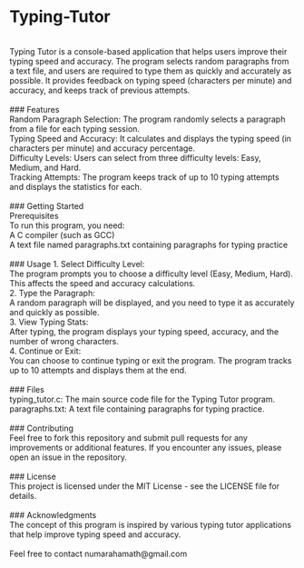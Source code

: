 # Typing-Tutor
<br>
Typing Tutor is a console-based application that helps users improve their typing speed and accuracy. The program selects random paragraphs from a text file, and users are required to type them as quickly and accurately as possible. It provides feedback on typing speed (characters per minute) and accuracy, and keeps track of previous attempts.
<br>
<br>
### Features
<br>
Random Paragraph Selection: The program randomly selects a paragraph from a file for each typing session.
<br>
Typing Speed and Accuracy: It calculates and displays the typing speed (in characters per minute) and accuracy percentage.
<br>
Difficulty Levels: Users can select from three difficulty levels: Easy, Medium, and Hard.
<br>
Tracking Attempts: The program keeps track of up to 10 typing attempts and displays the statistics for each.
<br>
<br>
### Getting Started
<br>
Prerequisites
<br>
To run this program, you need:
<br>
A C compiler (such as GCC)
<br>
A text file named paragraphs.txt containing paragraphs for typing practice
<br>
<br>
### Usage
1. Select Difficulty Level:
<br>
The program prompts you to choose a difficulty level (Easy, Medium, Hard). This affects the speed and accuracy calculations.
<br>
2. Type the Paragraph:
<br>
A random paragraph will be displayed, and you need to type it as accurately and quickly as possible.
<br>
3. View Typing Stats:
<br>
After typing, the program displays your typing speed, accuracy, and the number of wrong characters.
<br>
4. Continue or Exit:
<br>
You can choose to continue typing or exit the program. The program tracks up to 10 attempts and displays them at the end.
<br>
<br>
### Files
<br>
typing_tutor.c: The main source code file for the Typing Tutor program.
<br>
paragraphs.txt: A text file containing paragraphs for typing practice.
<br>
<br>
### Contributing
<br>
Feel free to fork this repository and submit pull requests for any improvements or additional features. If you encounter any issues, please open an issue in the repository.
<br>
<br>
### License
<br>
This project is licensed under the MIT License - see the LICENSE file for details.
<br>
<br>
### Acknowledgments
<br>
The concept of this program is inspired by various typing tutor applications that help improve typing speed and accuracy.
<br>
<br>
Feel free to contact numarahamath@gmail.com
